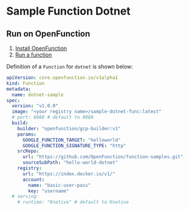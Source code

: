 # Sample Function Dotnet

## Run on OpenFunction

1. [Install OpenFunction](https://github.com/OpenFunction/OpenFunction#quickstart)
2. [Run a function](https://github.com/OpenFunction/OpenFunction#sample-run-a-function)

Definition of a ```Function``` for ```dotnet``` is shown below:

```yaml
apiVersion: core.openfunction.io/v1alpha1
kind: Function
metadata:
  name: dotnet-sample
spec:
  version: "v1.0.0"
  image: "<your registry name>/sample-dotnet-func:latest"
  # port: 8080 # default to 8080
  build:
    builder: "openfunction/gcp-builder:v1"
    params:
      GOOGLE_FUNCTION_TARGET: "helloworld"
      GOOGLE_FUNCTION_SIGNATURE_TYPE: "http"
    srcRepo:
      url: "https://github.com/OpenFunction/function-samples.git"
      sourceSubPath: "hello-world-dotnet"
    registry:
      url: "https://index.docker.io/v1/"
      account:
        name: "basic-user-pass"
        key: "username"
  # serving:
    # runtime: "Knative" # default to Knative
```
